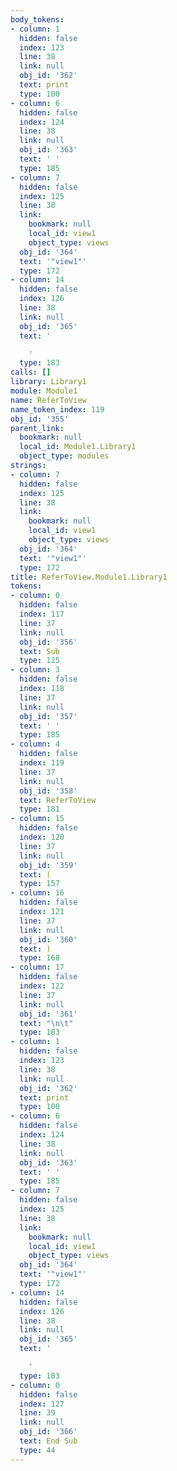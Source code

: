 ```yaml
---
body_tokens:
- column: 1
  hidden: false
  index: 123
  line: 38
  link: null
  obj_id: '362'
  text: print
  type: 100
- column: 6
  hidden: false
  index: 124
  line: 38
  link: null
  obj_id: '363'
  text: ' '
  type: 185
- column: 7
  hidden: false
  index: 125
  line: 38
  link:
    bookmark: null
    local_id: view1
    object_type: views
  obj_id: '364'
  text: '"view1"'
  type: 172
- column: 14
  hidden: false
  index: 126
  line: 38
  link: null
  obj_id: '365'
  text: '

    '
  type: 183
calls: []
library: Library1
module: Module1
name: ReferToView
name_token_index: 119
obj_id: '355'
parent_link:
  bookmark: null
  local_id: Module1.Library1
  object_type: modules
strings:
- column: 7
  hidden: false
  index: 125
  line: 38
  link:
    bookmark: null
    local_id: view1
    object_type: views
  obj_id: '364'
  text: '"view1"'
  type: 172
title: ReferToView.Module1.Library1
tokens:
- column: 0
  hidden: false
  index: 117
  line: 37
  link: null
  obj_id: '356'
  text: Sub
  type: 125
- column: 3
  hidden: false
  index: 118
  line: 37
  link: null
  obj_id: '357'
  text: ' '
  type: 185
- column: 4
  hidden: false
  index: 119
  line: 37
  link: null
  obj_id: '358'
  text: ReferToView
  type: 181
- column: 15
  hidden: false
  index: 120
  line: 37
  link: null
  obj_id: '359'
  text: (
  type: 157
- column: 16
  hidden: false
  index: 121
  line: 37
  link: null
  obj_id: '360'
  text: )
  type: 168
- column: 17
  hidden: false
  index: 122
  line: 37
  link: null
  obj_id: '361'
  text: "\n\t"
  type: 183
- column: 1
  hidden: false
  index: 123
  line: 38
  link: null
  obj_id: '362'
  text: print
  type: 100
- column: 6
  hidden: false
  index: 124
  line: 38
  link: null
  obj_id: '363'
  text: ' '
  type: 185
- column: 7
  hidden: false
  index: 125
  line: 38
  link:
    bookmark: null
    local_id: view1
    object_type: views
  obj_id: '364'
  text: '"view1"'
  type: 172
- column: 14
  hidden: false
  index: 126
  line: 38
  link: null
  obj_id: '365'
  text: '

    '
  type: 183
- column: 0
  hidden: false
  index: 127
  line: 39
  link: null
  obj_id: '366'
  text: End Sub
  type: 44
---
```


